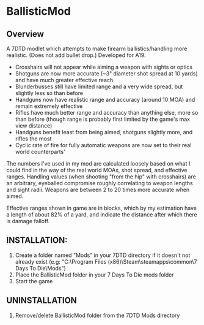 # BallisticMod
## Overview
A 7DTD modlet which attempts to make firearm ballistics/handling more realistic. (Does not add bullet drop.) Developed for A19.

* Crosshairs will not appear while aiming a weapon with sights or optics
* Shotguns are now more accurate (~3" diameter shot spread at 10 yards) and have much greater effective reach
* Blunderbusses still have limited range and a very wide spread, but slightly less so than before
* Handguns now have realistic range and accuracy (around 10 MOA) and remain extremely effective
* Rifles have much better range and accuracy than anything else, more so than before (though range is probably first limited by the game's max view distance)
* Handguns benefit least from being aimed, shotguns slightly more, and rifles the most
* Cyclic rate of fire for fully automatic weapons are now set to their real world counterparts'

The numbers I've used in my mod are calculated loosely based on what I could find in the way of the real world MOAs, shot spread, and effective ranges. Handling values (when shooting "from the hip" with crosshairs) are an arbitrary, eyeballed compromise roughly correlating to weapon lengths and sight radii. Weapons are between 2 to 20 times more accurate when aimed.

Effective ranges shown in game are in blocks, which by my estimation have a length of about 82% of a yard, and indicate the distance after which there is damage falloff.

## INSTALLATION:
1. Create a folder named "Mods" in your 7DTD directory if it doesn't not already exist (e.g: "C:\Program Files (x86)\Steam\steamapps\common\7 Days To Die\Mods\")
1. Place the BallisticMod folder in your 7 Days To Die mods folder
2. Start the game

## UNINSTALLATION
1. Remove/delete BallisticMod folder from the 7DTD Mods directory


